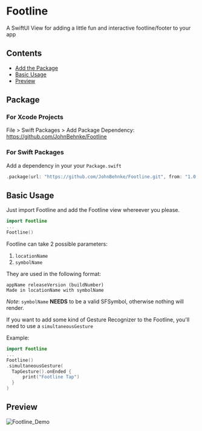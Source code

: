 # Footline
A SwiftUI View for adding a little fun and interactive footline/footer to your app

## Contents

- [Add the Package](#package)
- [Basic Usage](#basic-usage)
- [Preview](#preview)

## Package

### For Xcode Projects

File > Swift Packages > Add Package Dependency: https://github.com/JohnBehnke/Footline

### For Swift Packages

Add a dependency in your your `Package.swift`

```swift
.package(url: "https://github.com/JohnBehnke/Footline.git", from: "1.0.0"),
```

## Basic Usage

Just import Footline and add the Footline view whereever you please.

```swift
import Footline
...
Footline()
```

Footline can take 2 possible parameters:

1. `locationName`
2. `symbolName`

They are used in the following format:
```
appName releaseVersion (buildNumber)
Made in locationName with symbolName
```

*Note*: `symbolName` **NEEDS** to be a valid SFSymbol, otherwise nothing will render.

If you want to add some kind of Gesture Recognizer to the Footline, you'll need to use a `simultaneousGesture`

Example:

```swift
import Footline
...
Footline()
.simultaneousGesture(
  TapGesture().onEnded {
      print("Footline Tap")
  }
)
```

## Preview
![Footline_Demo](https://github.com/JohnBehnke/Footline/assets/5631869/b24e24ab-b97d-440a-a8d7-881e6515024a)
